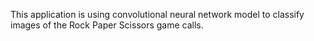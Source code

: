 This application is using convolutional neural network model
to classify images of the Rock Paper Scissors game calls.